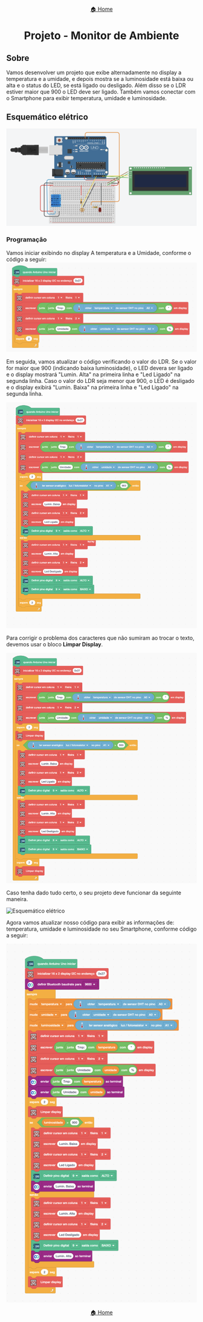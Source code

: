 <center>

[🏠 Home](../README.md)

</center>

#

<h1 align="center">Projeto - Monitor de Ambiente </h1>

## Sobre

Vamos desenvolver um projeto que exibe alternadamente no display a temperatura e a umidade, e depois mostra se a luminosidade está baixa ou alta e o status do LED, se está ligado ou desligado. Além disso se o LDR estiver maior que 900 o LED deve ser ligado. Também vamos conectar com o Smartphone para exibir temperatura, umidade e luminosidade.

## Esquemático elétrico

![Esquemático elétrico](img/ambiente/esquematico.png)

### Programação

Vamos iniciar exibindo no display A temperatura e a Umidade, conforme o código a seguir:
![Esquemático elétrico](img/ambiente/code_1.png)

Em seguida, vamos atualizar o código verificando o valor do LDR. Se o valor for maior que 900 (indicando baixa luminosidade), o LED devera ser ligado e o display mostrará "Lumin. Alta" na primeira linha e "Led Ligado" na segunda linha. Caso o valor do LDR seja menor que 900, o LED é desligado e o display exibirá "Lumin. Baixa" na primeira linha e "Led Ligado" na segunda linha.

![Esquemático elétrico](img/ambiente/code_2.png)

Para corrigir o problema dos caracteres que não sumiram ao trocar o texto, devemos usar o bloco **Limpar Display**.

![Esquemático elétrico](img/ambiente/code_3.png)

Caso tenha dado tudo certo, o seu projeto deve funcionar da seguinte maneira.

![Esquemático elétrico](img/ambiente/example.gif)

Agora vamos atualizar nosso código para exibir as informações de: temperatura, umidade e luminosidade no seu Smartphone, conforme código a seguir:

![Esquemático elétrico](img/ambiente/code_4.png)

<center>

[🏠 Home](../README.md)

</center>
